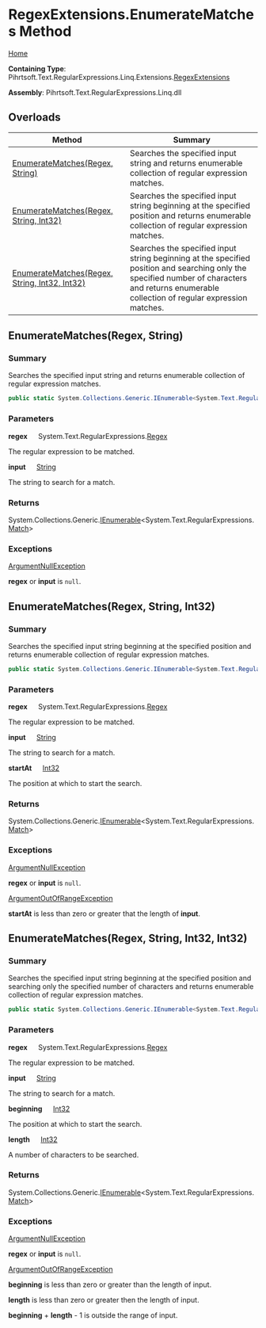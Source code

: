 # RegexExtensions\.EnumerateMatches Method

[Home](../../../../../../../README.md)

**Containing Type**: Pihrtsoft\.Text\.RegularExpressions\.Linq\.Extensions\.[RegexExtensions](../README.md)

**Assembly**: Pihrtsoft\.Text\.RegularExpressions\.Linq\.dll

## Overloads

| Method | Summary |
| ------ | ------- |
| [EnumerateMatches(Regex, String)](#Pihrtsoft_Text_RegularExpressions_Linq_Extensions_RegexExtensions_EnumerateMatches_System_Text_RegularExpressions_Regex_System_String_) | Searches the specified input string and returns enumerable collection of regular expression matches\. |
| [EnumerateMatches(Regex, String, Int32)](#Pihrtsoft_Text_RegularExpressions_Linq_Extensions_RegexExtensions_EnumerateMatches_System_Text_RegularExpressions_Regex_System_String_System_Int32_) | Searches the specified input string beginning at the specified position and returns enumerable collection of regular expression matches\. |
| [EnumerateMatches(Regex, String, Int32, Int32)](#Pihrtsoft_Text_RegularExpressions_Linq_Extensions_RegexExtensions_EnumerateMatches_System_Text_RegularExpressions_Regex_System_String_System_Int32_System_Int32_) | Searches the specified input string beginning at the specified position and searching only the specified number of characters and returns enumerable collection of regular expression matches\. |

## EnumerateMatches\(Regex, String\) <a name="Pihrtsoft_Text_RegularExpressions_Linq_Extensions_RegexExtensions_EnumerateMatches_System_Text_RegularExpressions_Regex_System_String_"></a>

### Summary

Searches the specified input string and returns enumerable collection of regular expression matches\.

```csharp
public static System.Collections.Generic.IEnumerable<System.Text.RegularExpressions.Match> EnumerateMatches(this System.Text.RegularExpressions.Regex regex, string input)
```

### Parameters

**regex** &emsp; System\.Text\.RegularExpressions\.[Regex](https://docs.microsoft.com/en-us/dotnet/api/system.text.regularexpressions.regex)

The regular expression to be matched\.

**input** &emsp; [String](https://docs.microsoft.com/en-us/dotnet/api/system.string)

The string to search for a match\.

### Returns

System\.Collections\.Generic\.[IEnumerable](https://docs.microsoft.com/en-us/dotnet/api/system.collections.generic.ienumerable-1)\<System\.Text\.RegularExpressions\.[Match](https://docs.microsoft.com/en-us/dotnet/api/system.text.regularexpressions.match)>

### Exceptions

[ArgumentNullException](https://docs.microsoft.com/en-us/dotnet/api/system.argumentnullexception)

**regex** or **input** is `null`\.

## EnumerateMatches\(Regex, String, Int32\) <a name="Pihrtsoft_Text_RegularExpressions_Linq_Extensions_RegexExtensions_EnumerateMatches_System_Text_RegularExpressions_Regex_System_String_System_Int32_"></a>

### Summary

Searches the specified input string beginning at the specified position and returns enumerable collection of regular expression matches\.

```csharp
public static System.Collections.Generic.IEnumerable<System.Text.RegularExpressions.Match> EnumerateMatches(this System.Text.RegularExpressions.Regex regex, string input, int startAt)
```

### Parameters

**regex** &emsp; System\.Text\.RegularExpressions\.[Regex](https://docs.microsoft.com/en-us/dotnet/api/system.text.regularexpressions.regex)

The regular expression to be matched\.

**input** &emsp; [String](https://docs.microsoft.com/en-us/dotnet/api/system.string)

The string to search for a match\.

**startAt** &emsp; [Int32](https://docs.microsoft.com/en-us/dotnet/api/system.int32)

The position at which to start the search\.

### Returns

System\.Collections\.Generic\.[IEnumerable](https://docs.microsoft.com/en-us/dotnet/api/system.collections.generic.ienumerable-1)\<System\.Text\.RegularExpressions\.[Match](https://docs.microsoft.com/en-us/dotnet/api/system.text.regularexpressions.match)>

### Exceptions

[ArgumentNullException](https://docs.microsoft.com/en-us/dotnet/api/system.argumentnullexception)

**regex** or **input** is `null`\.

[ArgumentOutOfRangeException](https://docs.microsoft.com/en-us/dotnet/api/system.argumentoutofrangeexception)

**startAt** is less than zero or greater that the length of **input**\.

## EnumerateMatches\(Regex, String, Int32, Int32\) <a name="Pihrtsoft_Text_RegularExpressions_Linq_Extensions_RegexExtensions_EnumerateMatches_System_Text_RegularExpressions_Regex_System_String_System_Int32_System_Int32_"></a>

### Summary

Searches the specified input string beginning at the specified position and searching only the specified number of characters and returns enumerable collection of regular expression matches\.

```csharp
public static System.Collections.Generic.IEnumerable<System.Text.RegularExpressions.Match> EnumerateMatches(this System.Text.RegularExpressions.Regex regex, string input, int beginning, int length)
```

### Parameters

**regex** &emsp; System\.Text\.RegularExpressions\.[Regex](https://docs.microsoft.com/en-us/dotnet/api/system.text.regularexpressions.regex)

The regular expression to be matched\.

**input** &emsp; [String](https://docs.microsoft.com/en-us/dotnet/api/system.string)

The string to search for a match\.

**beginning** &emsp; [Int32](https://docs.microsoft.com/en-us/dotnet/api/system.int32)

The position at which to start the search\.

**length** &emsp; [Int32](https://docs.microsoft.com/en-us/dotnet/api/system.int32)

A number of characters to be searched\.

### Returns

System\.Collections\.Generic\.[IEnumerable](https://docs.microsoft.com/en-us/dotnet/api/system.collections.generic.ienumerable-1)\<System\.Text\.RegularExpressions\.[Match](https://docs.microsoft.com/en-us/dotnet/api/system.text.regularexpressions.match)>

### Exceptions

[ArgumentNullException](https://docs.microsoft.com/en-us/dotnet/api/system.argumentnullexception)

**regex** or **input** is `null`\.

[ArgumentOutOfRangeException](https://docs.microsoft.com/en-us/dotnet/api/system.argumentoutofrangeexception)

**beginning** is less than zero or greater than the length of input\.


**length** is less than zero or greater then the length of input\.




**beginning** \+ **length** \- 1 is outside the range of input\.



